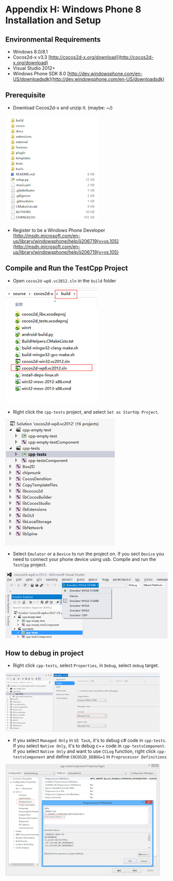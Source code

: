 # Appendix H: Windows Phone 8 Installation and Setup

## Environmental Requirements
* Windows 8.0/8.1
* Cocos2d-x v3.3 [http://cocos2d-x.org/download](http://cocos2d-x.org/download)
* Visual Studio 2012+
* Windows Phone SDK 8.0 [http://dev.windowsphone.com/en-US/downloadsdk](http://dev.windowsphone.com/en-US/downloadsdk)

## Prerequisite
* Download Cocos2d-x and unzip it. (maybe: ~/)

![](H-img/1.png "")

* Register to be a Windows Phone Developer [http://msdn.microsoft.com/en-us/library/windowsphone/help/jj206719(v=vs.105](http://msdn.microsoft.com/en-us/library/windowsphone/help/jj206719(v=vs.105)

## Compile and Run the TestCpp Project
* Open `cocos2d-wp8.vc2012.sln` in the `build` folder

![](H-img/2.png "")

* Right click the `cpp-tests` project, and select `Set as StartUp Project`.

![](H-img/3.png "")

* Select `Emulator` or a `Device` to run the project on. If you sect `Device`
you need to connect your phone device using usb. Compile and run the `TestCpp`
project.

![](H-img/4.png "")

## How to debug in project
* Right click `cpp-tests`, select `Properties`, in `Debug`, select `debug` target.

![](H-img/5.png "")

* If you select `Managed Only` in `UI Task`, it's to debug c# code in `cpp-tests`.
If you select `Native Only`, it's to debug c++ code in `cpp-testsComponent`.
If you select `Native Only` and want to use `CCLog` function, right click
`cpp-testsComponent` and define `COCOS2D_DEBUG=1` in `Preprocessor Definitions`

![](H-img/6.png "")

